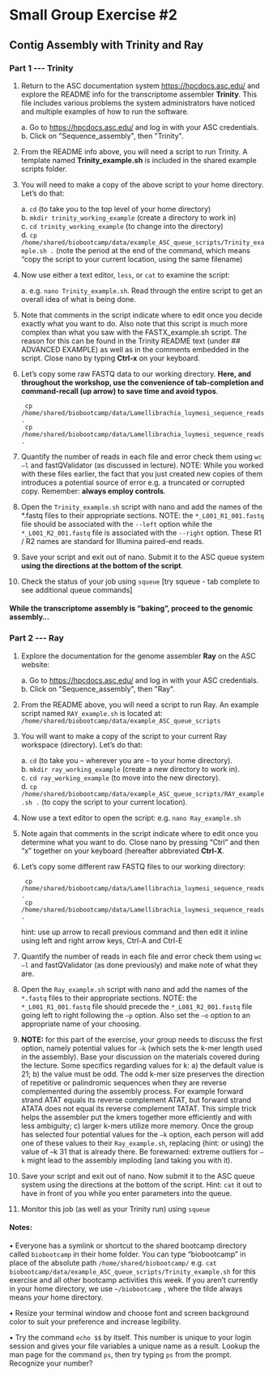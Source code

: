 # Small Group Exercise #2
## Contig Assembly with Trinity and Ray

### Part 1 --- Trinity

1) Return to the ASC documentation system https://hpcdocs.asc.edu/ and explore the README info for the transcriptome assembler **Trinity**. This file includes various problems the system administrators have noticed and multiple examples of how to run the software.

    a. Go to https://hpcdocs.asc.edu/ and log in with your ASC credentials.  
    b. Click on "Sequence_assembly", then "Trinity".  


1) From the README info above, you will need a script to run Trinity. A template named **Trinity_example.sh** is included in the shared example scripts folder.

1) You will need to make a copy of the above script to your home directory. Let’s do that:

    a. `cd` (to take you to the top level of your home directory)  
    b. `mkdir trinity_working_example` (create a directory to work in)  
    c. `cd trinity_working_example` (to change into the directory)  
    d. `cp  /home/shared/biobootcamp/data/example_ASC_queue_scripts/Trinity_example.sh .`  (note the period at the end of the command, which means “copy the script to your current location, using the same filename)  

1) Now use either a text editor, `less`, or `cat` to examine the script:

    a. e.g. `nano Trinity_example.sh`. Read through the entire script to get an overall idea of what is being done.   

1) Note that comments in the script indicate where to edit once you decide exactly what you want to do. Also note that this script is much more complex than what you saw with the FASTX_example.sh script. The reason for this can be found in the Trinity README text (under ## ADVANCED EXAMPLE) as well as in the comments embedded in the script.  Close nano by typing **Ctrl-x** on your keyboard.

1) Let’s copy some raw FASTQ data to our working directory. **Here, and throughout the workshop, use the convenience of tab-completion and command-recall (up arrow) to save time and avoid typos**.

        cp /home/shared/biobootcamp/data/Lamellibrachia_luymesi_sequence_reads_for_assembly/Lamellibrachia_luymesi_transcriptomic_sub1M_L001_R1_001.fastq .
        cp /home/shared/biobootcamp/data/Lamellibrachia_luymesi_sequence_reads_for_assembly/Lamellibrachia_luymesi_transcriptomic_sub1M_L001_R2_001.fastq .   

1) Quantify the number of reads in each file and error check them using `wc –l` and fastQValidator (as discussed in lecture). NOTE: While you worked with these files earlier, the fact that you just created new copies of them introduces a potential source of error e.g. a truncated or corrupted copy.  Remember: **always employ controls**.

1) Open the `Trinity_example.sh`  script with nano and add the names of the \*.fastq files to their appropriate sections. NOTE: the `*_L001_R1_001.fastq` file should be associated with the `--left` option while the `*_L001_R2_001.fastq` file is associated with the `--right` option. These R1 / R2 names are standard for Illumina paired-end reads.

1) Save your script and exit out of nano.  Submit it to the ASC queue system **using the directions at the bottom of the script**.

1) Check the status of your job using `squeue`  [try squeue - tab complete to see additional queue commands]


#### While the transcriptome assembly is “baking”, proceed to the genomic assembly…


### Part 2 --- Ray

1) Explore the documentation for the genome assembler **Ray** on the ASC website:

    a. Go to https://hpcdocs.asc.edu/ and log in with your ASC credentials.  
    b. Click on "Sequence_assembly", then "Ray".  

1) From the README above, you will need a script to run Ray. An example script named `RAY_example.sh` is located at: `/home/shared/biobootcamp/data/example_ASC_queue_scripts`

1) You will want to make a copy of the script to your current Ray workspace (directory). Let’s do that:  

    a. `cd`   (to take you – wherever you are – to your home directory).   
    b. `mkdir ray_working_example`  (create a new directory to work in).  
    c. `cd ray_working_example`  (to move into the new directory).  
    d. `cp /home/shared/biobootcamp/data/example_ASC_queue_scripts/RAY_example.sh .`  (to copy the script to your current location).  

1) Now use a text editor to open the script: e.g. `nano Ray_example.sh`

1) Note again that comments in the script indicate where to edit once you determine what you want to do. Close nano by pressing “Ctrl” and then “x” together on your keyboard (hereafter abbreviated **Ctrl-X**.

1) Let’s copy some different raw FASTQ files to our working directory:

        cp /home/shared/biobootcamp/data/Lamellibrachia_luymesi_sequence_reads_for_assembly/Lamellibrachia_luymesi_genomic_L001_R1_001.fastq .
        cp /home/shared/biobootcamp/data/Lamellibrachia_luymesi_sequence_reads_for_assembly/Lamellibrachia_luymesi_genomic_L001_R2_001.fastq .

    hint: use up arrow to recall previous command and then edit it inline using left and right arrow keys, Ctrl-A and Ctrl-E

1) Quantify the number of reads in each file and error check them using `wc –l` and fastQValidator (as done previously) and make note of what they are.

1) Open the `Ray_example.sh` script with nano and add the names of the `*.fastq` files to their appropriate sections. NOTE: the `*_L001_R1_001.fastq` file should precede the `*_L001_R2_001.fastq` file going left to right following the `–p` option. Also set the `–o` option to an appropriate name of your choosing.

1) **NOTE:** for this part of the exercise, your group needs to discuss the first option, namely potential values for `–k` (which sets the  k-mer length used in the assembly). Base your discussion on the materials covered during the lecture. Some specifics regarding values for k:  a) the default value is 21;  b) the value must be odd. The odd k-mer size preserves the direction of repetitive or palindromic sequences when they are reverse complemented during the assembly process. For example forward strand ATAT equals its reverse complement ATAT, but forward strand ATATA does not equal its reverse complement TATAT. This simple trick helps the assembler put the kmers together more efficiently and with less ambiguity;  c) larger k-mers utilize more memory. Once the group has selected four potential values for the `–k` option, each person will add one of these values to their `Ray_example.sh`, replacing (hint: or using) the value of –k 31 that is already there. Be forewarned: extreme outliers for `–k` might lead to the assembly imploding (and taking you with it).


1) Save your script and exit out of nano. Now submit it to the ASC queue system using the directions at the bottom of the script. Hint: `cat` it out to have in front of you while you enter parameters into the queue.

1) Monitor this job (as well as your Trinity run) using `squeue`



#### Notes:

• Everyone has a symlink or shortcut to the shared bootcamp directory called `biobootcamp` in their home folder. You can type “biobootcamp” in place of the absolute path `/home/shared/biobootcamp/`    e.g. `cat biobootcamp/data/example_ASC_queue_scripts/Trinity_example.sh` for this exercise and all other bootcamp activities this week. If you aren’t currently in your home directory, we use `~/biobootcamp` , where the tilde always means _your_ home directory.

• Resize your terminal window and choose font and screen background color to suit your preference and increase legibility.

• Try the command `echo $$` by itself. This number is unique to your login session and gives your file variables a unique name as a result.   Lookup the man page for the command `ps`, then try typing `ps` from the prompt.  Recognize your number?

